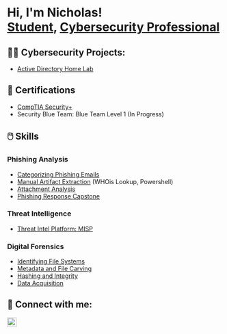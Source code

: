 <h1>Hi, I'm Nicholas! <br/><a href="https://github.com/nickstrunk">Student</a>, <a href="https://www.linkedin.com/in/nicholas-strunk">Cybersecurity Professional</a></h1>

<h2>👨‍💻 Cybersecurity Projects:</h2>

  - [Active Directory Home Lab](https://github.com/nickstrunk/ActiveDirectoryLab)

<h2>📝 Certifications</h2>

  - [CompTIA Security+](https://www.credly.com/badges/0de55de2-b87f-4383-9581-6d6448626ed2/public_url)
  - Security Blue Team: Blue Team Level 1 (In Progress)

<h2>🖱️ Skills</h2>

<h3> Phishing Analysis</h3>

  * [Categorizing Phishing Emails](https://github.com/nickstrunk/nickstrunk/assets/165805194/47a9afeb-273e-469e-a126-452ec4bf8c2d)
  * [Manual Artifact Extraction](https://github.com/nickstrunk/nickstrunk/assets/165805194/524cb2a4-becb-4784-93bb-6b2f05cd2513) (WHOis Lookup, Powershell)
  * [Attachment Analysis](https://github.com/nickstrunk/nickstrunk/assets/165805194/e54f4d65-6d83-4135-bcb3-97c702693109)
  * [Phishing Response Capstone](https://github.com/nickstrunk/nickstrunk/assets/165805194/fb328ef0-9d46-4f9d-96fe-97b9765191cb)

<h3> Threat Intelligence</h3>

* [Threat Intel Platform: MISP](https://github.com/nickstrunk/nickstrunk/assets/165805194/a5138459-3c5d-4c2e-9f9a-631791659686)

<h3> Digital Forensics</h3>

* [Identifying File Systems](https://github.com/nickstrunk/nickstrunk/assets/165805194/a5138459-3c5d-4c2e-9f9a-631791659686)
* [Metadata and File Carving](https://github.com/nickstrunk/nickstrunk/assets/165805194/a5138459-3c5d-4c2e-9f9a-631791659686)
* [Hashing and Integrity](https://github.com/nickstrunk/nickstrunk/assets/165805194/a5138459-3c5d-4c2e-9f9a-631791659686)
* [Data Acquisition](https://github.com/nickstrunk/nickstrunk/assets/165805194/a5138459-3c5d-4c2e-9f9a-631791659686)

<h2> 🤳 Connect with me:</h2>

[<img align="left" alt="NickStrunk | LinkedIn" width="22px" src="https://cdn.jsdelivr.net/npm/simple-icons@v3/icons/linkedin.svg" />][linkedin]

[linkedin]: https://linkedin.com/in/nicholas-strunk



<!--
**joshmadakor1/joshmadakor1** is a ✨ _special_ ✨ repository because its `README.md` (this file) appears on your GitHub profile.

Here are some ideas to get you started:

- 🔭 I’m currently working on ...
- 🌱 I’m currently learning ...
- 👯 I’m looking to collaborate on ...
- 🤔 I’m looking for help with ...
- 💬 Ask me about ...
- 📫 How to reach me: ...
- 😄 Pronouns: ...
- ⚡ Fun fact: ...
-->
